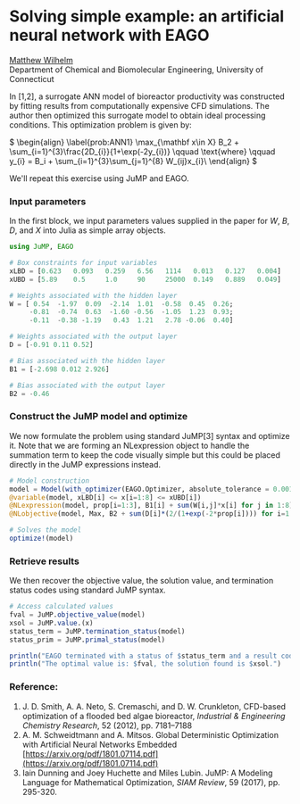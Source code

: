 # Solving simple example: an artificial neural network with EAGO

[Matthew Wilhelm](https://psor.uconn.edu/person/matthew-wilhelm/)  
Department of Chemical and Biomolecular Engineering, University of Connecticut

In [1,2], a surrogate ANN model of bioreactor productivity was constructed by fitting results from computationally expensive CFD simulations. The author then optimized this surrogate model to obtain ideal processing conditions. This optimization problem is given by:

$
\begin{align}
    \label{prob:ANN1}
    \max_{\mathbf x\in X} B_2 + \sum_{i=1}^{3}\frac{2D_{i}}{1+\exp(-2y_{i})} \qquad \text{where} \qquad y_{i} =  B_i + \sum_{i=1}^{3}\sum_{j=1}^{8} W_{ij}x_{i}\\
\end{align}
$

We'll repeat this exercise using JuMP and EAGO.

### Input parameters

In the first block, we input parameters values supplied in the paper for $W$, $B$, $D$, and $X$ into Julia as simple array objects.

```julia
using JuMP, EAGO

# Box constraints for input variables
xLBD = [0.623   0.093   0.259   6.56   1114   0.013   0.127   0.004]
xUBD = [5.89    0.5     1.0     90     25000  0.149   0.889   0.049]

# Weights associated with the hidden layer
W = [ 0.54  -1.97  0.09  -2.14  1.01  -0.58  0.45  0.26;
     -0.81  -0.74  0.63  -1.60 -0.56  -1.05  1.23  0.93;
     -0.11  -0.38 -1.19   0.43  1.21   2.78 -0.06  0.40]

# Weights associated with the output layer
D = [-0.91 0.11 0.52]

# Bias associated with the hidden layer
B1 = [-2.698 0.012 2.926]

# Bias associated with the output layer
B2 = -0.46
```

### Construct the JuMP model and optimize

We now formulate the problem using standard JuMP[3] syntax and optimize it. Note that we are forming an NLexpression object to handle the summation term to keep the code visually simple but this could be placed directly in the JuMP expressions instead.

```julia
# Model construction
model = Model(with_optimizer(EAGO.Optimizer, absolute_tolerance = 0.001))
@variable(model, xLBD[i] <= x[i=1:8] <= xUBD[i])
@NLexpression(model, prop[i=1:3], B1[i] + sum(W[i,j]*x[i] for j in 1:8))
@NLobjective(model, Max, B2 + sum(D[i]*(2/(1+exp(-2*prop[i]))) for i=1:3))

# Solves the model
optimize!(model)
```

### Retrieve results

We then recover the objective value, the solution value, and termination status codes using standard JuMP syntax.

```julia
# Access calculated values
fval = JuMP.objective_value(model)
xsol = JuMP.value.(x)
status_term = JuMP.termination_status(model)
status_prim = JuMP.primal_status(model)

println("EAGO terminated with a status of $status_term and a result code of $status_prim")
println("The optimal value is: $fval, the solution found is $xsol.")
```

### Reference:
1. J. D. Smith, A. A. Neto, S. Cremaschi, and D. W. Crunkleton, CFD-based optimization of a flooded bed algae bioreactor, *Industrial & Engineering Chemistry Research*, 52 (2012), pp. 7181–7188
2. A. M. Schweidtmann and A. Mitsos. Global Deterministic Optimization with Artificial Neural Networks Embedded [https://arxiv.org/pdf/1801.07114.pdf](https://arxiv.org/pdf/1801.07114.pdf)
3. Iain Dunning and Joey Huchette and Miles Lubin. JuMP: A Modeling Language for Mathematical Optimization, *SIAM Review*, 59 (2017), pp. 295-320.
